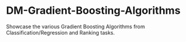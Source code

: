 # DM-Gradient-Boosting-Algorithms
Showcase the various Gradient Boosting Algorithms from Classification/Regression and Ranking tasks.
